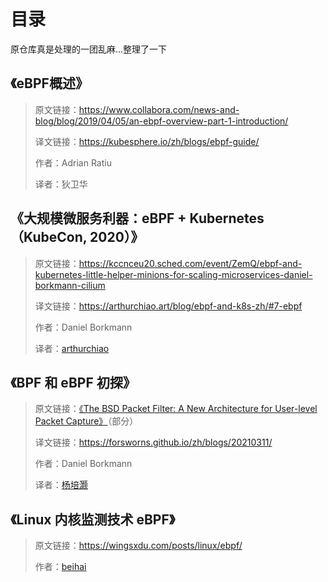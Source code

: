 # 目录

原仓库真是处理的一团乱麻...整理了一下

## 《eBPF概述》

>原文链接：https://www.collabora.com/news-and-blog/blog/2019/04/05/an-ebpf-overview-part-1-introduction/
>
>译文链接：https://kubesphere.io/zh/blogs/ebpf-guide/
>
>作者：Adrian Ratiu
>
>译者：狄卫华

## 《大规模微服务利器：eBPF + Kubernetes（KubeCon, 2020）》

>原文链接：https://kccnceu20.sched.com/event/ZemQ/ebpf-and-kubernetes-little-helper-minions-for-scaling-microservices-daniel-borkmann-cilium
>
>译文链接：https://arthurchiao.art/blog/ebpf-and-k8s-zh/#7-ebpf
>
>作者：Daniel Borkmann
>
>译者：[arthurchiao](https://arthurchiao.art/about/)

## 《BPF 和 eBPF 初探》

>原文链接：[《The BSD Packet Filter: A New Architecture for User-level Packet Capture》](https://www.tcpdump.org/papers/bpf-usenix93.pdf)（部分）
>
>译文链接：https://forsworns.github.io/zh/blogs/20210311/
>
>作者：Daniel Borkmann
>
>译者：[杨培灏](https://forsworns.github.io/zh/about-me/)

## 《Linux 内核监测技术 eBPF》

>原文链接：https://wingsxdu.com/posts/linux/ebpf/
>
>作者：[beihai](https://wingsxdu.com/)
